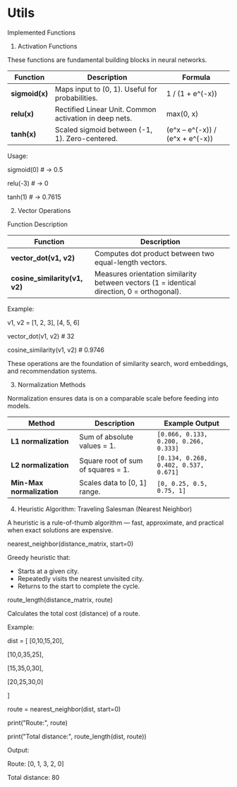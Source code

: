 # Utils
Implemented Functions

1. Activation Functions

These functions are fundamental building blocks in neural networks.

| Function       | Description                                            | Formula                         |
| -------------- | ------------------------------------------------------ | ------------------------------- |
| **sigmoid(x)** | Maps input to (0, 1). Useful for probabilities.        | 1 / (1 + e^(-x))                |
| **relu(x)**    | Rectified Linear Unit. Common activation in deep nets. | max(0, x)                       |
| **tanh(x)**    | Scaled sigmoid between (-1, 1). Zero-centered.         | (e^x – e^(-x)) / (e^x + e^(-x)) |


Usage:

sigmoid(0)  # → 0.5

relu(-3)    # → 0

tanh(1)     # → 0.7615


2. Vector Operations

Function	Description

| Function                      | Description                                                                                |
| ----------------------------- | ------------------------------------------------------------------------------------------ |
| **vector_dot(v1, v2)**        | Computes dot product between two equal-length vectors.                                     |
| **cosine_similarity(v1, v2)** | Measures orientation similarity between vectors (1 = identical direction, 0 = orthogonal). |


Example:

v1, v2 = [1, 2, 3], [4, 5, 6]

vector_dot(v1, v2)         # 32

cosine_similarity(v1, v2)  # 0.9746


These operations are the foundation of similarity search, word embeddings, and recommendation systems.

3. Normalization Methods

Normalization ensures data is on a comparable scale before feeding into models.

| Method                    | Description                        | Example Output                        |
| ------------------------- | ---------------------------------- | ------------------------------------- |
| **L1 normalization**      | Sum of absolute values = 1.        | `[0.066, 0.133, 0.200, 0.266, 0.333]` |
| **L2 normalization**      | Square root of sum of squares = 1. | `[0.134, 0.268, 0.402, 0.537, 0.671]` |
| **Min-Max normalization** | Scales data to [0, 1] range.       | `[0, 0.25, 0.5, 0.75, 1]`             |


4. Heuristic Algorithm: Traveling Salesman (Nearest Neighbor)

A heuristic is a rule-of-thumb algorithm — fast, approximate, and practical when exact solutions are expensive.

nearest_neighbor(distance_matrix, start=0)

Greedy heuristic that:
- Starts at a given city.
- Repeatedly visits the nearest unvisited city.
- Returns to the start to complete the cycle.

route_length(distance_matrix, route)

Calculates the total cost (distance) of a route.

Example:

dist = [
    [0,10,15,20],
    
  [10,0,35,25],
    
  [15,35,0,30],
    
   [20,25,30,0]
    
]

route = nearest_neighbor(dist, start=0)

print("Route:", route)

print("Total distance:", route_length(dist, route))


Output:

Route: [0, 1, 3, 2, 0]

Total distance: 80
